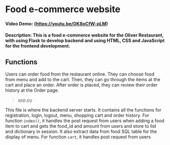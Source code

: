 # Food e-commerce website
#### Video Demo: (https://youtu.be/OK8oCfW-pLM)
#### Description: This is a food e-commerce website for the Oliver Restaurant, with using Flask to develop backend and using HTML, CSS and JavaScript for the frontend development.

## Functions
Users can order food from the restaurant online. They can choose food from menu and add to the cart. Then, they can go through the items at the cart and place an order. After order is placed, they can review their order history at the Order page.

>app.py

This file is where the backend server starts. It contains all the functions for registration, login, logout, menu, shopping cart and order history. For function `index()`, it handles the post request from users when adding a food item to cart and gets the food_id and amount from users and store to list and dictionary in session. It also extract data from food SQL table for the display of menu. For function `cart`, it handles post request from users 

